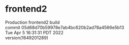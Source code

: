 # frontend2  
Production frontend2 build  
commit 05d68d70b59978e7ab4bc620b2ad78a4566e5b13  
Tue Apr 5 16:31:31 PDT 2022  
version(1649201289)  
